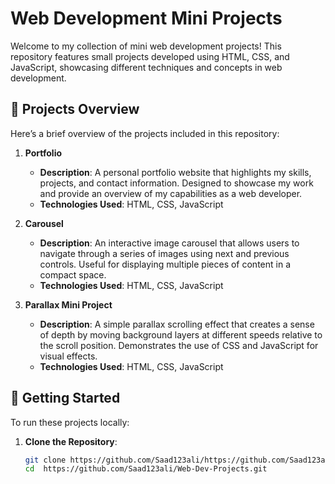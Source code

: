 # Web Development Mini Projects

Welcome to my collection of mini web development projects! This repository features small projects developed using HTML, CSS, and JavaScript, showcasing different techniques and concepts in web development.

## 📁 Projects Overview

Here’s a brief overview of the projects included in this repository:

1. **Portfolio**
   - **Description**: A personal portfolio website that highlights my skills, projects, and contact information. Designed to showcase my work and provide an overview of my capabilities as a web developer.
   - **Technologies Used**: HTML, CSS, JavaScript

2. **Carousel**
   - **Description**: An interactive image carousel that allows users to navigate through a series of images using next and previous controls. Useful for displaying multiple pieces of content in a compact space.
   - **Technologies Used**: HTML, CSS, JavaScript

3. **Parallax Mini Project**
   - **Description**: A simple parallax scrolling effect that creates a sense of depth by moving background layers at different speeds relative to the scroll position. Demonstrates the use of CSS and JavaScript for visual effects.
   - **Technologies Used**: HTML, CSS, JavaScript

## 🚀 Getting Started

To run these projects locally:

1. **Clone the Repository**:
   ```bash
   git clone https://github.com/Saad123ali/https://github.com/Saad123ali/Web-Dev-Projects.git.git
   cd  https://github.com/Saad123ali/Web-Dev-Projects.git
